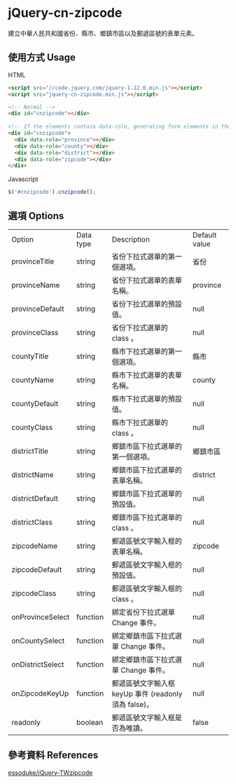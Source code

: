 # jQuery-cn-zipcode

建立中華人民共和國省份、縣市、鄉鎮市區以及郵遞區號的表單元素。

## 使用方式 Usage

HTML
```html
<script src="//code.jquery.com/jquery-1.12.0.min.js"></script>
<script src="jquery-cn-zipcode.min.js"></script>

<!-- Normal -->
<div id="cnzipcode"></div>
  
<!-- If the elements contain data-role, generating form elements in there. -->  
<div id="cnzipcode">
  <div data-role="province"></div>
  <div data-role="county"></div>
  <div data-role="district"></div>
  <div data-role="zipcode"></div>
</div>
```

Javascript
```javascript
$('#cnzipcode').cnzipcode();
```

## 選項 Options

<table>
<tr>
    <td>Option</td>
    <td>Data type</td>
    <td>Description</td>
    <td>Default value</td>
</tr>
<tr>
    <td>provinceTitle</td>
    <td>string</td>
    <td>省份下拉式選單的第一個選項。</td>
    <td>省份</td>
</tr>
<tr>
    <td>provinceName</td>
    <td>string</td>
    <td>省份下拉式選單的表單名稱。</td>
    <td>province</td>
</tr>
<tr>
    <td>provinceDefault</td>
    <td>string</td>
    <td>省份下拉式選單的預設值。</td>
    <td>null</td>
</tr>
<tr>
    <td>provinceClass</td>
    <td>string</td>
    <td>省份下拉式選單的 class 。</td>
    <td>null</td>
</tr>
<tr>
    <td>countyTitle</td>
    <td>string</td>
    <td>縣市下拉式選單的第一個選項。</td>
    <td>縣市</td>
</tr>
<tr>
    <td>countyName</td>
    <td>string</td>
    <td>縣市下拉式選單的表單名稱。</td>
    <td>county</td>
</tr>
<tr>
    <td>countyDefault</td>
    <td>string</td>
    <td>縣市下拉式選單的預設值。</td>
    <td>null</td>
</tr>
<tr>
    <td>countyClass</td>
    <td>string</td>
    <td>縣市下拉式選單的 class 。</td>
    <td>null</td>
</tr>
<tr>
    <td>districtTitle</td>
    <td>string</td>
    <td>鄉鎮市區下拉式選單的第一個選項。</td>
    <td>鄉鎮市區</td>
</tr>
<tr>
    <td>districtName</td>
    <td>string</td>
    <td>鄉鎮市區下拉式選單的表單名稱。</td>
    <td>district</td>
</tr>
<tr>
    <td>districtDefault</td>
    <td>string</td>
    <td>鄉鎮市區下拉式選單的預設值。</td>
    <td>null</td>
</tr>
<tr>
    <td>districtClass</td>
    <td>string</td>
    <td>鄉鎮市區下拉式選單的 class 。</td>
    <td>null</td>
</tr>
<tr>
    <td>zipcodeName</td>
    <td>string</td>
    <td>郵遞區號文字輸入框的表單名稱。</td>
    <td>zipcode</td>
</tr>
<tr>
    <td>zipcodeDefault</td>
    <td>string</td>
    <td>郵遞區號文字輸入框的預設值。</td>
    <td>null</td>
</tr>
<tr>
    <td>zipcodeClass</td>
    <td>string</td>
    <td>郵遞區號文字輸入框的 class 。</td>
    <td>null</td>
</tr>
<tr>
    <td>onProvinceSelect</td>
    <td>function</td>
    <td>綁定省份下拉式選單 Change 事件。</td>
    <td>null</td>
</tr>
<tr>
    <td>onCountySelect</td>
    <td>function</td>
    <td>綁定鄉鎮市區下拉式選單 Change 事件。</td>
    <td>null</td>
</tr>
<tr>
    <td>onDistrictSelect</td>
    <td>function</td>
    <td>綁定鄉鎮市區下拉式選單 Change 事件。</td>
    <td>null</td>
</tr>
<tr>
    <td>onZipcodeKeyUp</td>
    <td>function</td>
    <td>郵遞區號文字輸入框 keyUp 事件 (readonly 須為 false)。</td>
    <td>null</td>
</tr>
<tr>
    <td>readonly</td>
    <td>boolean</td>
    <td>郵遞區號文字輸入框是否為唯讀。</td>
    <td>false</td>
</tr>
</table>

## 參考資料 References

[essoduke/jQuery-TWzipcode](https://github.com/essoduke/jQuery-TWzipcode)